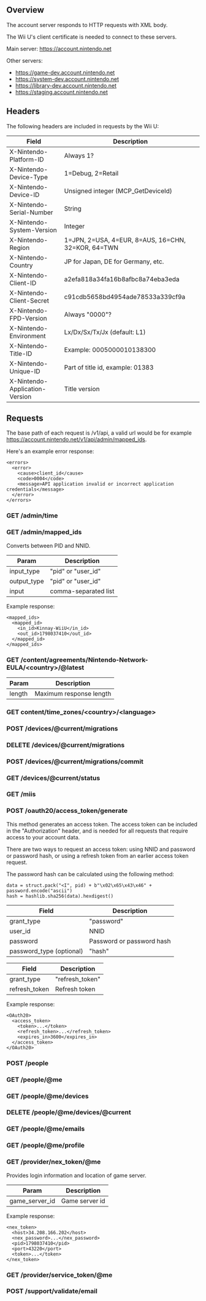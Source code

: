 ## Overview
The account server responds to HTTP requests with XML body.

The Wii U's client certificate is needed to connect to these servers.

Main server: https://account.nintendo.net

Other servers:
* https://game-dev.account.nintendo.net
* https://system-dev.account.nintendo.net
* https://library-dev.account.nintendo.net
* https://staging.account.nintendo.net

## Headers
The following headers are included in requests by the Wii U:

| Field | Description |
| --- | --- |
| X-Nintendo-Platform-ID | Always 1? |
| X-Nintendo-Device-Type | 1=Debug, 2=Retail |
| X-Nintendo-Device-ID | Unsigned integer (MCP_GetDeviceId) |
| X-Nintendo-Serial-Number | String |
| X-Nintendo-System-Version | Integer |
| X-Nintendo-Region | 1=JPN, 2=USA, 4=EUR, 8=AUS, 16=CHN, 32=KOR, 64=TWN |
| X-Nintendo-Country | JP for Japan, DE for Germany, etc. |
| X-Nintendo-Client-ID | a2efa818a34fa16b8afbc8a74eba3eda |
| X-Nintendo-Client-Secret | c91cdb5658bd4954ade78533a339cf9a |
| X-Nintendo-FPD-Version | Always "0000"? |
| X-Nintendo-Environment | Lx/Dx/Sx/Tx/Jx (default: L1) |
| X-Nintendo-Title-ID | Example: 0005000010138300 |
| X-Nintendo-Unique-ID | Part of title id, example: 01383 |
| X-Nintendo-Application-Version | Title version |

## Requests
The base path of each request is /v1/api, a valid url would be for example https://account.nintendo.net/v1/api/admin/mapped_ids.

Here's an example error response:
```
<errors>
  <error>
    <cause>client_id</cause>
    <code>0004</code>
    <message>API application invalid or incorrect application credentials</message>
  </error>
</errors>
```

### GET /admin/time

### GET /admin/mapped_ids
Converts between PID and NNID.

| Param | Description |
| --- | --- |
| input_type | "pid" or "user_id" |
| output_type | "pid" or "user_id" |
| input | comma-separated list |

Example response:
```
<mapped_ids>
  <mapped_id>
    <in_id>Kinnay-WiiU</in_id>
    <out_id>1798037410</out_id>
  </mapped_id>
</mapped_ids>
```

### GET /content/agreements/Nintendo-Network-EULA/&lt;country&gt;/@latest
| Param | Description |
| --- | --- |
| length | Maximum response length |

### GET content/time_zones/&lt;country&gt;/&lt;language&gt;

### POST /devices/@current/migrations

### DELETE /devices/@current/migrations

### POST /devices/@current/migrations/commit

### GET /devices/@current/status

### GET /miis

### POST /oauth20/access_token/generate
This method generates an access token. The access token can be included in the "Authorization" header, and is needed for all requests that require access to your account data.

There are two ways to request an access token: using NNID and password or password hash, or using a refresh token from an earlier access token request.

The password hash can be calculated using the following method:
```
data = struct.pack("<I", pid) + b"\x02\x65\x43\x46" + password.encode("ascii")
hash = hashlib.sha256(data).hexdigest()
```

| Field | Description |
| --- | --- |
| grant_type | "password" |
| user_id | NNID |
| password | Password or password hash |
| password_type (optional) | "hash" |

| Field | Description |
| --- | --- |
| grant_type | "refresh_token" |
| refresh_token | Refresh token |

Example response:
```
<OAuth20>
  <access_token>
    <token>...</token>
    <refresh_token>...</refresh_token>
    <expires_in>3600</expires_in>
  </access_token>
</OAuth20>
```

### POST /people

### GET /people/@me

### GET /people/@me/devices

### DELETE /people/@me/devices/@current

### GET /people/@me/emails

### GET /people/@me/profile

### GET /provider/nex_token/@me
Provides login information and location of game server.

| Param | Description |
| --- | --- |
| game_server_id | Game server id |

Example response:
```
<nex_token>
  <host>34.208.166.202</host>
  <nex_password>...</nex_password>
  <pid>1798037410</pid>
  <port>43220</port>
  <token>...</token>
</nex_token>
```

### GET /provider/service_token/@me

### POST /support/validate/email
